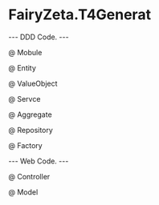 # FairyZeta.T4Generat

--- DDD Code. ---

@ Mobule

@ Entity

@ ValueObject

@ Servce


@ Aggregate

@ Repository

@ Factory

--- Web Code. ---

@ Controller

@ Model

